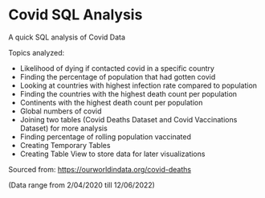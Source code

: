 # Covid SQL Analysis

A quick SQL analysis of Covid Data

Topics analyzed:

- Likelihood of dying if contacted covid in a specific country
- Finding the percentage of population that had gotten covid
- Looking at countries with highest infection rate compared to population
- Finding the countries with the highest death count per population
- Continents with the highest death count per population
- Global numbers of covid
- Joining two tables (Covid Deaths Dataset and Covid Vaccinations Dataset) for more analysis
- Finding percentage of rolling population vaccinated
- Creating Temporary Tables
- Creating Table View to store data for later visualizations


Sourced from: https://ourworldindata.org/covid-deaths

(Data range from 2/04/2020 till 12/06/2022)
